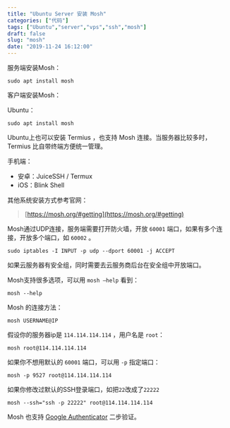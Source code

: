```yaml
---
title: "Ubuntu Server 安装 Mosh"
categories: ["代码"]
tags: ["Ubuntu","server","vps","ssh","mosh"]
draft: false
slug: "mosh"
date: "2019-11-24 16:12:00"
---
```


服务端安装Mosh：
```
sudo apt install mosh
```
客户端安装Mosh：

Ubuntu：
```
sudo apt install mosh
```
Ubuntu上也可以安装 Termius ，也支持 Mosh 连接。当服务器比较多时，Termius 比自带终端方便统一管理。

手机端：

- 安卓：JuiceSSH / Termux
- iOS：Blink Shell

其他系统安装方式参考官网：

> [https://mosh.org/#getting](https://mosh.org/#getting)

Mosh通过UDP连接，服务端需要打开防火墙，开放 `60001` 端口，如果有多个连接，开放多个端口，如 `60002` 。
```
sudo iptables -I INPUT -p udp --dport 60001 -j ACCEPT
```
如果云服务器有安全组，同时需要去云服务商后台在安全组中开放端口。

Mosh支持很多选项，可以用 `mosh —help` 看到：
```
mosh --help 
```
Mosh 的连接方法：
```
mosh USERNAME@IP
```
假设你的服务器ip是 `114.114.114.114` ，用户名是 `root`：
```
mosh root@114.114.114.114
```
如果你不想用默认的 `60001` 端口，可以用 `-p` 指定端口：
```
mosh -p 9527 root@114.114.114.114
```
如果你修改过默认的SSH登录端口，如把`22`改成了`22222`
```
mosh --ssh="ssh -p 22222" root@114.114.114.114
```
Mosh 也支持 [Google Authenticator](https://eallion.com/ssh-google-authenticator) 二步验证。
